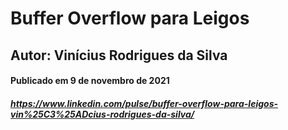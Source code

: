 # Buffer Overflow para Leigos
## Autor: Vinícius Rodrigues da Silva
#### Publicado em 9 de novembro de 2021
##### https://www.linkedin.com/pulse/buffer-overflow-para-leigos-vin%25C3%25ADcius-rodrigues-da-silva/
